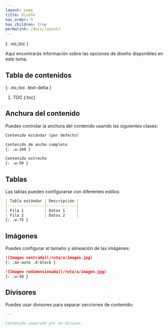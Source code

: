 ```yaml
---
layout: page
title: Diseño
nav_order: 5
has_children: true
permalink: /docs/layout/
---
```


{: .no_toc }

Aquí encontrarás información sobre las opciones de diseño disponibles en este tema.

## Tabla de contenidos
{: .no_toc .text-delta }

1. TOC
{:toc}

## Anchura del contenido

Puedes controlar la anchura del contenido usando las siguientes clases:

```markdown
Contenido estándar (por defecto)

Contenido de ancho completo
{: .w-100 }

Contenido estrecho
{: .w-50 }
```

## Tablas

Las tablas pueden configurarse con diferentes estilos:

```markdown
| Tabla estándar | Descripción |
|:---------------|:------------|
| Fila 1         | Datos 1     |
| Fila 2         | Datos 2     |
{: .w-75 }
```

## Imágenes

Puedes configurar el tamaño y alineación de las imágenes:

```markdown
![Imagen centrada](/ruta/a/imagen.jpg)
{: .mx-auto .d-block }

![Imagen redimensionada](/ruta/a/imagen.jpg)
{: .w-50 }
```

## Divisores

Puedes usar divisores para separar secciones de contenido:

```markdown
---

Contenido separado por un divisor.
``` 